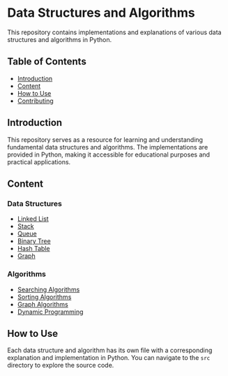 # Data Structures and Algorithms

This repository contains implementations and explanations of various data structures and algorithms in Python.

## Table of Contents

- [Introduction](#introduction)
- [Content](#content)
- [How to Use](#how-to-use)
- [Contributing](#contributing)

## Introduction

This repository serves as a resource for learning and understanding fundamental data structures and algorithms. The implementations are provided in Python, making it accessible for educational purposes and practical applications.

## Content

### Data Structures

- [Linked List](/src/DataStructures/LinkedList.py)
- [Stack](/src/DataStructures/Stack.py)
- [Queue](/src/DataStructures/Queue.py)
- [Binary Tree](/src/DataStructures/BinaryTree.py)
- [Hash Table](/src/DataStructures/HashTable.py)
- [Graph](/src/DataStructures/Graph.py)

### Algorithms

- [Searching Algorithms](/src/Algorithms/SearchAlgorithms.py)
- [Sorting Algorithms](/src/Algorithms/SortingAlgorithms.py)
- [Graph Algorithms](/src/Algorithms/GraphAlgorithms)
- [Dynamic Programming](#)

## How to Use

Each data structure and algorithm has its own file with a corresponding explanation and implementation in Python. You can navigate to the `src` directory to explore the source code.


